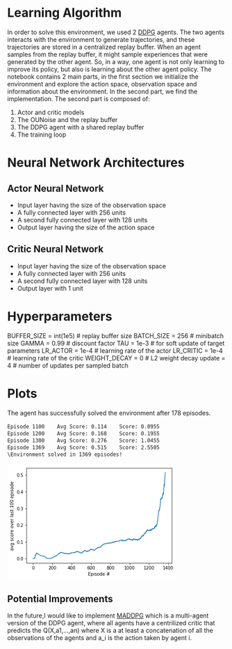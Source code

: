 # Learning Algorithm
In order to solve this environment, we used 2 [DDPG](https://arxiv.org/pdf/1509.02971.pdf) agents. The two agents interacts with the environment to generate trajectories,
and these trajectories are stored in a centralized replay buffer. When an agent samples from the replay buffer, it might sample experiences that were generated by the other agent.
So, in a way, one agent is not only learning to improve its policy, but also is learning about the other agent policy.
The notebook contains 2 main parts, in the first section we initialize the environment and explore the action space, observation space and information about
the environment. In the second part, we find the implementation. The second part is composed of:
1. Actor and critic models
2. The OUNoise and the replay buffer
3. The DDPG agent with a shared replay buffer
4. The training loop
# Neural Network Architectures
## Actor Neural Network
* Input layer having the size of the observation space
* A fully connected layer with 256 units
* A second fully connected layer with 128 units
* Output layer having the size of the action space

## Critic Neural Network
* Input layer having the size of the observation space
* A fully connected layer with 256 units
* A second fully connected layer with 128 units
* Output layer with 1 unit
# Hyperparameters
BUFFER_SIZE = int(1e5)  # replay buffer size
BATCH_SIZE = 256        # minibatch size
GAMMA = 0.99            # discount factor
TAU = 1e-3              # for soft update of target parameters
LR_ACTOR = 1e-4         # learning rate of the actor 
LR_CRITIC = 1e-4        # learning rate of the critic
WEIGHT_DECAY = 0        # L2 weight decay
update = 4              # number of updates per sampled batch



# Plots
The agent has successfully solved the environment after 178 episodes.
```
Episode 1100	Avg Score: 0.114	Score: 0.0955
Episode 1200	Avg Score: 0.168	Score: 0.1955
Episode 1300	Avg Score: 0.276	Score: 1.0455
Episode 1369	Avg Score: 0.515	Score: 2.5505
\Environment solved in 1369 episodes!

```
![average score over the last 100 episodes](https://github.com/AhmedGharbi96/collaboration_and_competition_DRLND/blob/main/tennis_env.png)

## Potential Improvements
In the future,I would like to implement [MADDPG](https://arxiv.org/abs/1706.02275) which is a multi-agent version of the DDPG agent, where all agents have a centrilized critic
that predicts the Q(X,a1,...,an) where X is a at least a concatenation of all the observations of the agents and a_i is the action taken
by agent i.

